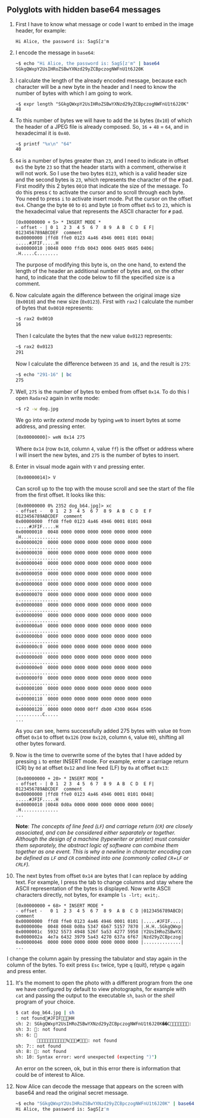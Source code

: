 ## Polyglots with hidden base64 messages

1. First I have to know what message or code I want to embed in the image header, for example:
    ```
    Hi Alice, the password is: 5agS[z'm
    ```

2. I encode the message in `base64`:
    ```bash
    ~$ echo "Hi Alice, the password is: 5agS[z'm" | base64
    SGkgQWxpY2UsIHRoZSBwYXNzd29yZCBpczogNWFnU1t6J20K
    ```

3. I calculate the length of the already encoded message, because each character will be a new byte in the header and I need to know the number of bytes with which I am going to work.
    ```
    ~$ expr length "SGkgQWxpY2UsIHRoZSBwYXNzd29yZCBpczogNWFnU1t6J20K"
    48
    ```

4. To this number of bytes we will have to add the `16` bytes (`0x10`) of which the header of a JPEG file is already composed. So, `16` + `48` = `64`, and in hexadecimal it is `0x40`.
    ```bash
    ~$ printf "%x\n" "64"
    40
    ```

5. `64` is a number of bytes greater than `23`, and I need to indicate in offset `0x5` the byte `23` so that the header starts with a comment, otherwise it will not work. So I use the two bytes `0123`, which is a valid header size and the second bytes is `23`, which represents the character of the `#` pad. First modify this 2 bytes `0010` that indicate the size of the message. To do this press `C` to activate the cursor and to scroll through each byte. You need to press `i` to activate insert mode. Put the cursor on the offset `0x4`. Change the byte `00` to `01` and byte `10` from offset `0x5` to `23`, which is the hexadecimal value that represents the ASCII character for `#` pad.
    ```
    [0x00000000 + 5> * INSERT MODE *
    - offset - | 0 1  2 3  4 5  6 7  8 9  A B  C D  E F| 0123456789ABCDEF  comment
    0x00000000 |ffd8 ffe0 0123 4a46 4946 0001 0101 0048| .....#JFIF.....H
    0x00000010 |0048 0000 ffdb 0043 0006 0405 0605 0406| .H.....C........
    ```

    The purpose of modifying this byte is, on the one hand, to extend the length of the header an additional number of bytes and, on the other hand, to indicate that the code below to fill the specified size is a comment.

6. Now calculate again the difference between the original image size (`0x0010`) and the new size (`0x0123`). First with `rax2` I calculate the number of bytes that `0x0010` represents:
    ```bash
    ~$ rax2 0x0010
    16
    ```
    Then I calculate the bytes that the new value `0x0123` represents:
    ```bash
    ~$ rax2 0x0123
    291
    ```
    Now I calculate the difference between `35` and` 16`, and the result is `275`:
    ```bash
    ~$ echo "291-16" | bc
    275
    ```

7. Well, `275` is the number of bytes to embed from offset `0x14`. To do this I open `Radare2` again in write mode:
    ```bash
    ~$ r2 -w dog.jpg
    ```
    We go into *write extend* mode by typing `weN` to insert bytes at some address, and pressing enter.
    ```bash
    [0x00000000]> weN 0x14 275
    ```
    Where `0x14` (row `0x10`, column `4`, value `ff`) is the offset or address where I will insert the new bytes, and `275` is the number of bytes to insert.

8. Enter in visual mode again with `V` and pressing enter.
    ```
    [0x00000014]> V
    ```
    Can scroll up to the top with the mouse scroll and see the start of the file from the first offset. It looks like this:
    ```
    [0x00000000 0% 2352 dog_b64.jpg]> xc
    - offset -   0 1  2 3  4 5  6 7  8 9  A B  C D  E F  0123456789ABCDEF  comment
    0x00000000  ffd8 ffe0 0123 4a46 4946 0001 0101 0048  .....#JFIF.....H
    0x00000010  0048 0000 0000 0000 0000 0000 0000 0000  .H..............
    0x00000020  0000 0000 0000 0000 0000 0000 0000 0000  ................
    0x00000030  0000 0000 0000 0000 0000 0000 0000 0000  ................
    0x00000040  0000 0000 0000 0000 0000 0000 0000 0000  ................
    0x00000050  0000 0000 0000 0000 0000 0000 0000 0000  ................
    0x00000060  0000 0000 0000 0000 0000 0000 0000 0000  ................
    0x00000070  0000 0000 0000 0000 0000 0000 0000 0000  ................
    0x00000080  0000 0000 0000 0000 0000 0000 0000 0000  ................
    0x00000090  0000 0000 0000 0000 0000 0000 0000 0000  ................
    0x000000a0  0000 0000 0000 0000 0000 0000 0000 0000  ................
    0x000000b0  0000 0000 0000 0000 0000 0000 0000 0000  ................
    0x000000c0  0000 0000 0000 0000 0000 0000 0000 0000  ................
    0x000000d0  0000 0000 0000 0000 0000 0000 0000 0000  ................
    0x000000e0  0000 0000 0000 0000 0000 0000 0000 0000  ................
    0x000000f0  0000 0000 0000 0000 0000 0000 0000 0000  ................
    0x00000100  0000 0000 0000 0000 0000 0000 0000 0000  ................
    0x00000110  0000 0000 0000 0000 0000 0000 0000 0000  ................
    0x00000120  0000 0000 0000 00ff db00 4300 0604 0506  ..........C.....
    ...
    ```
    As you can see, hems successfully added 275 bytes with value `00` from offset `0x14` to offset `0x126` (row `0x120`, column `6`, value `00`), shifting all other bytes forward.

9. Now is the time to overwrite some of the bytes that I have added by pressing `i` to enter INSERT mode. For example, enter a carriage return (CR) by `0d` at offset `0x12` and line feed (LF) by `0a` at offset `0x13`:
    ```
    [0x00000000 + 20> * INSERT MODE *
    - offset - | 0 1  2 3  4 5  6 7  8 9  A B  C D  E F| 0123456789ABCDEF  comment
    0x00000000 |ffd8 ffe0 0123 4a46 4946 0001 0101 0048| .....#JFIF.....H
    0x00000010 |0048 0d0a 0000 0000 0000 0000 0000 0000| .H..............
    ...
    ```
    **Note**: *The concepts of line feed (`LF`) and carriage return (`CR`) are closely associated, and can be considered either separately or together. Although the design of a machine (typewriter or printer) must consider them separately, the abstract logic of software can combine them together as one event. This is why a newline in character encoding can be defined as `LF` and `CR` combined into one (commonly called `CR`+`LF` or `CRLF`).*

10. The next bytes from offset `0x14` are bytes that I can replace by adding text. For example, I press the tab to change columns and stay where the ASCII representation of the bytes is displayed. Now write ASCII characters directly, not bytes, for example `ls -lrt; exit;`.
    ```
    [0x00000000 + 68> * INSERT MODE *
    - offset -   0 1  2 3  4 5  6 7  8 9  A B  C D |0123456789ABCD| comment
    0x00000000  ffd8 ffe0 0123 4a46 4946 0001 0101 |.....#JFIF....|
    0x0000000e  0048 0048 0d0a 5347 6b67 5157 7870 |.H.H..SGkgQWxp|
    0x0000001c  5932 5573 4948 526f 5a53 4277 5958 |Y2UsIHRoZSBwYX|
    0x0000002a  4e7a 6432 3979 5a43 4270 637a 6f67 |Nzd29yZCBpczog|
    0x00000046  0000 0000 0000 0000 0000 0000 0000 |..............|
    ...
    ```
I change the column again by pressing the tabulator and stay again in the column of the bytes. To exit press `Esc` twice, type `q` (quit), retype `q` again and press enter.

11. It's the moment to open the photo with a different program from the one we have configured by default to view photographs, for example with `cat` and passing the output to the executable `sh`, `bash` or the *shell* program of your choice.
    ```bash
    $ cat dog_b64.jpg | sh
    : not found#JFIFHH
    sh: 2: SGkgQWxpY2UsIHRoZSBwYXNzd29yZCBpczogNWFnU1t6J20K��C: not found
    sh: 3: : not found
    sh: 6: 
            %#: not found
    sh: 7:: not found
    sh: 8: : not found
    sh: 10: Syntax error: word unexpected (expecting ")")
    ```
    An error on the screen, ok, but in this error there is information that could be of interest to Alice.

12. Now Alice can decode the message that appears on the screen with base64 and read the original secret message.
    ```bash
    ~$ echo "SGkgQWxpY2UsIHRoZSBwYXNzd29yZCBpczogNWFnU1t6J20K" | base64 -d
    Hi Alice, the password is: 5agS[z'm
    ```
